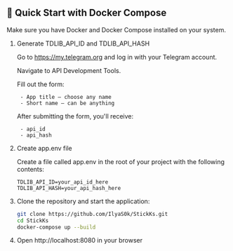 ## 🚀 Quick Start with Docker Compose

Make sure you have Docker and Docker Compose installed on your system.

1. Generate TDLIB_API_ID and TDLIB_API_HASH

   Go to https://my.telegram.org and log in with your Telegram account.

   Navigate to API Development Tools.

   Fill out the form:
         
        - App title – choose any name
        - Short name – can be anything

   After submitting the form, you'll receive:

        - api_id
        - api_hash

2. Create app.env file

   Create a file called app.env in the root of your project with the following contents:
   ```env
   TDLIB_API_ID=your_api_id_here
   TDLIB_API_HASH=your_api_hash_here

3. Clone the repository and start the application:

   ```bash
   git clone https://github.com/IlyaS0k/StickKs.git
   cd StickKs
   docker-compose up --build

4. Open http://localhost:8080 in your browser
